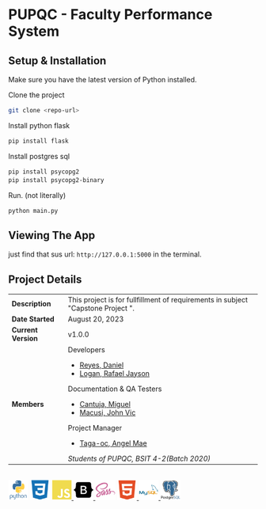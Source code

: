 # PUPQC - Faculty Performance System

## Setup & Installation

Make sure you have the latest version of Python installed.

Clone the project
```bash
git clone <repo-url>
```

Install python flask

```bash
pip install flask
```
Install postgres sql

```bash
pip install psycopg2
pip install psycopg2-binary
```

Run. (not literally)

```bash
python main.py
```

## Viewing The App

just find that sus url: `http://127.0.0.1:5000`
in the terminal.
<br />

## Project Details

|                     |                                                                                                                                                                                                                                                                                                                                                               |
| ------------------- | ------------------------------------------------------------------------------------------------------------------------------------------------------------------------------------------------------------------------------------------------------------------------------------------------------------------------------------------------------------- |
| **Description**     | This project is for fullfillment of requirements in subject "Capstone Project ".                                                                                                                                                                                                                                                                             |
| **Date Started**    | August 20, 2023                                                                                                                                                                                                                                                                                                                                               |
| **Current Version** | v1.0.0                                                                                                                                                                                                                                                                                    
| **Members**         | Developers<ul><li>[Reyes, Daniel](https://github.com/daenyuhl)</li><li>[Logan, Rafael Jayson](https://github.com/RafSyghtline)</li></ul>Documentation & QA Testers<ul><li>[Cantuja, Miguel](https://github.com/JuanTheArc)</li><li>[Macusi, John Vic](https://github.com/Jayvie01)</li></ul>Project Manager<ul><li>[Taga-oc, Angel Mae](https://github.com/angeltagaoc)</li></ul> _Students of PUPQC, BSIT 4-2(Batch 2020)_ |

<br />
<a href="https://www.w3.org/html/" target="_blank" rel="noreferrer"> <img src="https://raw.githubusercontent.com/devicons/devicon/1119b9f84c0290e0f0b38982099a2bd027a48bf1/icons/python/python-original-wordmark.svg" alt="python" width="40" height="40"/></a>
<a href="https://www.w3schools.com/css/" target="_blank" rel="noreferrer"> <img src="https://raw.githubusercontent.com/devicons/devicon/master/icons/css3/css3-plain.svg" alt="css3" width="40" height="40"/></a>
<a href="https://developer.mozilla.org/en-US/docs/Web/JavaScript" target="_blank" rel="noreferrer"> <img src="https://raw.githubusercontent.com/devicons/devicon/master/icons/javascript/javascript-plain.svg" alt="javascript" width="40" height="40"/> </a>
<a href="https://getbootstrap.com" target="_blank" rel="noreferrer"> <img src="https://raw.githubusercontent.com/devicons/devicon/master/icons/bootstrap/bootstrap-plain.svg" alt="bootstrap" width="40" height="40"/> </a>
<a href="https://sass-lang.com" target="_blank" rel="noreferrer"> <img src="https://raw.githubusercontent.com/devicons/devicon/master/icons/sass/sass-original.svg" alt="sass" width="40" height="40"/></a>
<a href="https://codeigniter.com/" target="_blank" rel="noreferrer"> <img src="https://raw.githubusercontent.com/devicons/devicon/master/icons/html5/html5-plain.svg" alt="html5" width="40" height="40"/> </a>
<a href="https://codeigniter.com/" target="_blank" rel="noreferrer"> <img src="https://raw.githubusercontent.com/devicons/devicon/1119b9f84c0290e0f0b38982099a2bd027a48bf1/icons/mysql/mysql-original-wordmark.svg" alt="mysql" width="40" height="40"/> </a>
<a href="https://codeigniter.com/" target="_blank" rel="noreferrer"> <img src="https://raw.githubusercontent.com/devicons/devicon/1119b9f84c0290e0f0b38982099a2bd027a48bf1/icons/postgresql/postgresql-original-wordmark.svg" alt="Postgresql" width="40" height="40"/> </a>
